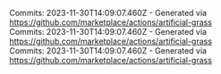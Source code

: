 Commits: 2023-11-30T14:09:07.460Z - Generated via https://github.com/marketplace/actions/artificial-grass
<br>
Commits: 2023-11-30T14:09:07.460Z - Generated via https://github.com/marketplace/actions/artificial-grass
<br>
Commits: 2023-11-30T14:09:07.460Z - Generated via https://github.com/marketplace/actions/artificial-grass
<br>
